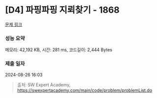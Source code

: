 # [D4] 파핑파핑 지뢰찾기 - 1868 

[문제 링크](https://swexpertacademy.com/main/code/problem/problemDetail.do?contestProbId=AV5LwsHaD1MDFAXc) 

### 성능 요약

메모리: 42,192 KB, 시간: 281 ms, 코드길이: 2,444 Bytes

### 제출 일자

2024-08-26 16:03



> 출처: SW Expert Academy, https://swexpertacademy.com/main/code/problem/problemList.do